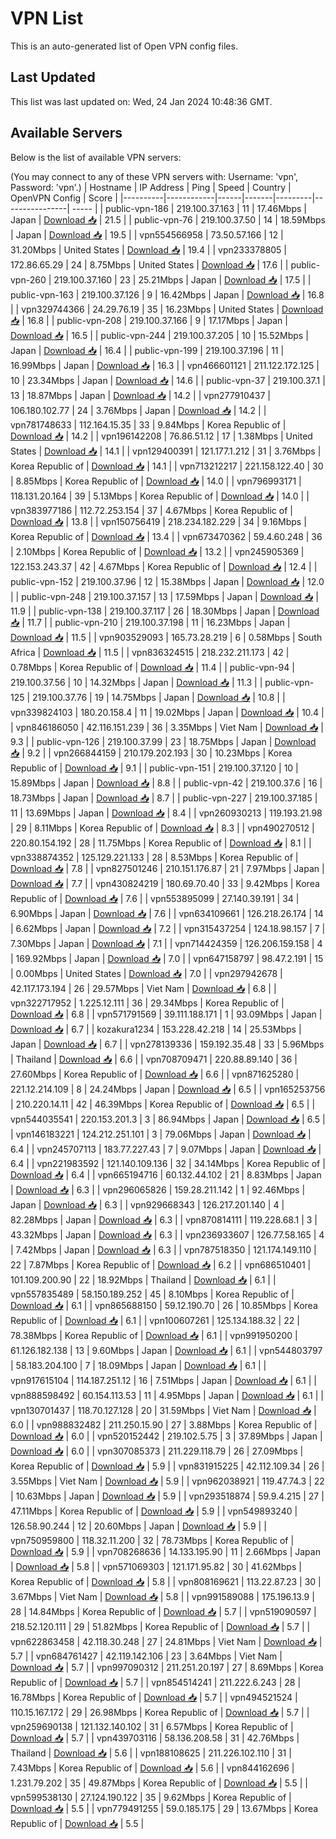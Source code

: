 # VPN List

This is an auto-generated list of Open VPN config files.

## Last Updated

This list was last updated on: Wed, 24 Jan 2024 10:48:36 GMT.

## Available Servers

Below is the list of available VPN servers:

(You may connect to any of these VPN servers with: Username: 'vpn', Password: 'vpn'.)
| Hostname | IP Address | Ping | Speed | Country | OpenVPN Config | Score |
|----------|------------|------|-------|---------|----------------| ----- |
| public-vpn-186 | 219.100.37.163 | 11 | 17.46Mbps | Japan | [Download 📥](./configs/server_0_JP.ovpn) | 21.5 |
| public-vpn-76 | 219.100.37.50 | 14 | 18.59Mbps | Japan | [Download 📥](./configs/server_1_JP.ovpn) | 19.5 |
| vpn554566958 | 73.50.57.166 | 12 | 31.20Mbps | United States | [Download 📥](./configs/server_2_US.ovpn) | 19.4 |
| vpn233378805 | 172.86.65.29 | 24 | 8.75Mbps | United States | [Download 📥](./configs/server_3_US.ovpn) | 17.6 |
| public-vpn-260 | 219.100.37.160 | 23 | 25.21Mbps | Japan | [Download 📥](./configs/server_4_JP.ovpn) | 17.5 |
| public-vpn-163 | 219.100.37.126 | 9 | 16.42Mbps | Japan | [Download 📥](./configs/server_5_JP.ovpn) | 16.8 |
| vpn329744366 | 24.29.76.19 | 35 | 16.23Mbps | United States | [Download 📥](./configs/server_6_US.ovpn) | 16.8 |
| public-vpn-208 | 219.100.37.166 | 9 | 17.17Mbps | Japan | [Download 📥](./configs/server_7_JP.ovpn) | 16.5 |
| public-vpn-244 | 219.100.37.205 | 10 | 15.52Mbps | Japan | [Download 📥](./configs/server_8_JP.ovpn) | 16.4 |
| public-vpn-199 | 219.100.37.196 | 11 | 16.99Mbps | Japan | [Download 📥](./configs/server_9_JP.ovpn) | 16.3 |
| vpn466601121 | 211.122.172.125 | 10 | 23.34Mbps | Japan | [Download 📥](./configs/server_10_JP.ovpn) | 14.6 |
| public-vpn-37 | 219.100.37.1 | 13 | 18.87Mbps | Japan | [Download 📥](./configs/server_11_JP.ovpn) | 14.2 |
| vpn277910437 | 106.180.102.77 | 24 | 3.76Mbps | Japan | [Download 📥](./configs/server_12_JP.ovpn) | 14.2 |
| vpn781748633 | 112.164.15.35 | 33 | 9.84Mbps | Korea Republic of | [Download 📥](./configs/server_13_KR.ovpn) | 14.2 |
| vpn196142208 | 76.86.51.12 | 17 | 1.38Mbps | United States | [Download 📥](./configs/server_14_US.ovpn) | 14.1 |
| vpn129400391 | 121.177.1.212 | 31 | 3.76Mbps | Korea Republic of | [Download 📥](./configs/server_15_KR.ovpn) | 14.1 |
| vpn713212217 | 221.158.122.40 | 30 | 8.85Mbps | Korea Republic of | [Download 📥](./configs/server_16_KR.ovpn) | 14.0 |
| vpn796993171 | 118.131.20.164 | 39 | 5.13Mbps | Korea Republic of | [Download 📥](./configs/server_17_KR.ovpn) | 14.0 |
| vpn383977186 | 112.72.253.154 | 37 | 4.67Mbps | Korea Republic of | [Download 📥](./configs/server_18_KR.ovpn) | 13.8 |
| vpn150756419 | 218.234.182.229 | 34 | 9.16Mbps | Korea Republic of | [Download 📥](./configs/server_19_KR.ovpn) | 13.4 |
| vpn673470362 | 59.4.60.248 | 36 | 2.10Mbps | Korea Republic of | [Download 📥](./configs/server_20_KR.ovpn) | 13.2 |
| vpn245905369 | 122.153.243.37 | 42 | 4.67Mbps | Korea Republic of | [Download 📥](./configs/server_21_KR.ovpn) | 12.4 |
| public-vpn-152 | 219.100.37.96 | 12 | 15.38Mbps | Japan | [Download 📥](./configs/server_22_JP.ovpn) | 12.0 |
| public-vpn-248 | 219.100.37.157 | 13 | 17.59Mbps | Japan | [Download 📥](./configs/server_23_JP.ovpn) | 11.9 |
| public-vpn-138 | 219.100.37.117 | 26 | 18.30Mbps | Japan | [Download 📥](./configs/server_24_JP.ovpn) | 11.7 |
| public-vpn-210 | 219.100.37.198 | 11 | 16.23Mbps | Japan | [Download 📥](./configs/server_25_JP.ovpn) | 11.5 |
| vpn903529093 | 165.73.28.219 | 6 | 0.58Mbps | South Africa | [Download 📥](./configs/server_26_ZA.ovpn) | 11.5 |
| vpn836324515 | 218.232.211.173 | 42 | 0.78Mbps | Korea Republic of | [Download 📥](./configs/server_27_KR.ovpn) | 11.4 |
| public-vpn-94 | 219.100.37.56 | 10 | 14.32Mbps | Japan | [Download 📥](./configs/server_28_JP.ovpn) | 11.3 |
| public-vpn-125 | 219.100.37.76 | 19 | 14.75Mbps | Japan | [Download 📥](./configs/server_29_JP.ovpn) | 10.8 |
| vpn339824103 | 180.20.158.4 | 11 | 19.02Mbps | Japan | [Download 📥](./configs/server_30_JP.ovpn) | 10.4 |
| vpn846186050 | 42.116.151.239 | 36 | 3.35Mbps | Viet Nam | [Download 📥](./configs/server_31_VN.ovpn) | 9.3 |
| public-vpn-126 | 219.100.37.99 | 23 | 18.75Mbps | Japan | [Download 📥](./configs/server_32_JP.ovpn) | 9.2 |
| vpn266844159 | 210.179.202.193 | 30 | 10.23Mbps | Korea Republic of | [Download 📥](./configs/server_33_KR.ovpn) | 9.1 |
| public-vpn-151 | 219.100.37.120 | 10 | 15.89Mbps | Japan | [Download 📥](./configs/server_34_JP.ovpn) | 8.8 |
| public-vpn-42 | 219.100.37.6 | 16 | 18.73Mbps | Japan | [Download 📥](./configs/server_35_JP.ovpn) | 8.7 |
| public-vpn-227 | 219.100.37.185 | 11 | 13.69Mbps | Japan | [Download 📥](./configs/server_36_JP.ovpn) | 8.4 |
| vpn260930213 | 119.193.21.98 | 29 | 8.11Mbps | Korea Republic of | [Download 📥](./configs/server_37_KR.ovpn) | 8.3 |
| vpn490270512 | 220.80.154.192 | 28 | 11.75Mbps | Korea Republic of | [Download 📥](./configs/server_38_KR.ovpn) | 8.1 |
| vpn338874352 | 125.129.221.133 | 28 | 8.53Mbps | Korea Republic of | [Download 📥](./configs/server_39_KR.ovpn) | 7.8 |
| vpn827501246 | 210.151.176.87 | 21 | 7.97Mbps | Japan | [Download 📥](./configs/server_40_JP.ovpn) | 7.7 |
| vpn430824219 | 180.69.70.40 | 33 | 9.42Mbps | Korea Republic of | [Download 📥](./configs/server_41_KR.ovpn) | 7.6 |
| vpn553895099 | 27.140.39.191 | 34 | 6.90Mbps | Japan | [Download 📥](./configs/server_42_JP.ovpn) | 7.6 |
| vpn634109661 | 126.218.26.174 | 14 | 6.62Mbps | Japan | [Download 📥](./configs/server_43_JP.ovpn) | 7.2 |
| vpn315437254 | 124.18.98.157 | 7 | 7.30Mbps | Japan | [Download 📥](./configs/server_44_JP.ovpn) | 7.1 |
| vpn714424359 | 126.206.159.158 | 4 | 169.92Mbps | Japan | [Download 📥](./configs/server_45_JP.ovpn) | 7.0 |
| vpn647158797 | 98.47.2.191 | 15 | 0.00Mbps | United States | [Download 📥](./configs/server_46_US.ovpn) | 7.0 |
| vpn297942678 | 42.117.173.194 | 26 | 29.57Mbps | Viet Nam | [Download 📥](./configs/server_47_VN.ovpn) | 6.8 |
| vpn322717952 | 1.225.12.111 | 36 | 29.34Mbps | Korea Republic of | [Download 📥](./configs/server_48_KR.ovpn) | 6.8 |
| vpn571791569 | 39.111.188.171 | 1 | 93.09Mbps | Japan | [Download 📥](./configs/server_49_JP.ovpn) | 6.7 |
| kozakura1234 | 153.228.42.218 | 14 | 25.53Mbps | Japan | [Download 📥](./configs/server_50_JP.ovpn) | 6.7 |
| vpn278139336 | 159.192.35.48 | 33 | 5.96Mbps | Thailand | [Download 📥](./configs/server_51_TH.ovpn) | 6.6 |
| vpn708709471 | 220.88.89.140 | 36 | 27.60Mbps | Korea Republic of | [Download 📥](./configs/server_52_KR.ovpn) | 6.6 |
| vpn871625280 | 221.12.214.109 | 8 | 24.24Mbps | Japan | [Download 📥](./configs/server_53_JP.ovpn) | 6.5 |
| vpn165253756 | 210.220.14.11 | 42 | 46.39Mbps | Korea Republic of | [Download 📥](./configs/server_54_KR.ovpn) | 6.5 |
| vpn544035541 | 220.153.201.3 | 3 | 86.94Mbps | Japan | [Download 📥](./configs/server_55_JP.ovpn) | 6.5 |
| vpn146183221 | 124.212.251.101 | 3 | 79.06Mbps | Japan | [Download 📥](./configs/server_56_JP.ovpn) | 6.4 |
| vpn245707113 | 183.77.227.43 | 7 | 9.07Mbps | Japan | [Download 📥](./configs/server_57_JP.ovpn) | 6.4 |
| vpn221983592 | 121.140.109.136 | 32 | 34.14Mbps | Korea Republic of | [Download 📥](./configs/server_58_KR.ovpn) | 6.4 |
| vpn665194716 | 60.132.44.102 | 21 | 8.83Mbps | Japan | [Download 📥](./configs/server_59_JP.ovpn) | 6.3 |
| vpn296065826 | 159.28.211.142 | 1 | 92.46Mbps | Japan | [Download 📥](./configs/server_60_JP.ovpn) | 6.3 |
| vpn929668343 | 126.217.201.140 | 4 | 82.28Mbps | Japan | [Download 📥](./configs/server_61_JP.ovpn) | 6.3 |
| vpn870814111 | 119.228.68.1 | 3 | 43.32Mbps | Japan | [Download 📥](./configs/server_62_JP.ovpn) | 6.3 |
| vpn236933607 | 126.77.58.165 | 4 | 7.42Mbps | Japan | [Download 📥](./configs/server_63_JP.ovpn) | 6.3 |
| vpn787518350 | 121.174.149.110 | 22 | 7.87Mbps | Korea Republic of | [Download 📥](./configs/server_64_KR.ovpn) | 6.2 |
| vpn686510401 | 101.109.200.90 | 22 | 18.92Mbps | Thailand | [Download 📥](./configs/server_65_TH.ovpn) | 6.1 |
| vpn557835489 | 58.150.189.252 | 45 | 8.10Mbps | Korea Republic of | [Download 📥](./configs/server_66_KR.ovpn) | 6.1 |
| vpn865688150 | 59.12.190.70 | 26 | 10.85Mbps | Korea Republic of | [Download 📥](./configs/server_67_KR.ovpn) | 6.1 |
| vpn100607261 | 125.134.188.32 | 22 | 78.38Mbps | Korea Republic of | [Download 📥](./configs/server_68_KR.ovpn) | 6.1 |
| vpn991950200 | 61.126.182.138 | 13 | 9.60Mbps | Japan | [Download 📥](./configs/server_69_JP.ovpn) | 6.1 |
| vpn544803797 | 58.183.204.100 | 7 | 18.09Mbps | Japan | [Download 📥](./configs/server_70_JP.ovpn) | 6.1 |
| vpn917615104 | 114.187.251.12 | 16 | 7.51Mbps | Japan | [Download 📥](./configs/server_71_JP.ovpn) | 6.1 |
| vpn888598492 | 60.154.113.53 | 11 | 4.95Mbps | Japan | [Download 📥](./configs/server_72_JP.ovpn) | 6.1 |
| vpn130701437 | 118.70.127.128 | 20 | 31.59Mbps | Viet Nam | [Download 📥](./configs/server_73_VN.ovpn) | 6.0 |
| vpn988832482 | 211.250.15.90 | 27 | 3.88Mbps | Korea Republic of | [Download 📥](./configs/server_74_KR.ovpn) | 6.0 |
| vpn520152442 | 219.102.5.75 | 3 | 37.89Mbps | Japan | [Download 📥](./configs/server_75_JP.ovpn) | 6.0 |
| vpn307085373 | 211.229.118.79 | 26 | 27.09Mbps | Korea Republic of | [Download 📥](./configs/server_76_KR.ovpn) | 5.9 |
| vpn831915225 | 42.112.109.34 | 26 | 3.55Mbps | Viet Nam | [Download 📥](./configs/server_77_VN.ovpn) | 5.9 |
| vpn962038921 | 119.47.74.3 | 22 | 10.63Mbps | Japan | [Download 📥](./configs/server_78_JP.ovpn) | 5.9 |
| vpn293518874 | 59.9.4.215 | 27 | 47.11Mbps | Korea Republic of | [Download 📥](./configs/server_79_KR.ovpn) | 5.9 |
| vpn549893240 | 126.58.90.244 | 12 | 20.60Mbps | Japan | [Download 📥](./configs/server_80_JP.ovpn) | 5.9 |
| vpn750959800 | 118.32.11.200 | 32 | 78.73Mbps | Korea Republic of | [Download 📥](./configs/server_81_KR.ovpn) | 5.9 |
| vpn708268636 | 14.133.195.90 | 11 | 2.66Mbps | Japan | [Download 📥](./configs/server_82_JP.ovpn) | 5.8 |
| vpn571069303 | 121.171.95.82 | 30 | 41.62Mbps | Korea Republic of | [Download 📥](./configs/server_83_KR.ovpn) | 5.8 |
| vpn808169621 | 113.22.87.23 | 30 | 3.67Mbps | Viet Nam | [Download 📥](./configs/server_84_VN.ovpn) | 5.8 |
| vpn991589088 | 175.196.13.9 | 28 | 14.84Mbps | Korea Republic of | [Download 📥](./configs/server_85_KR.ovpn) | 5.7 |
| vpn519090597 | 218.52.120.111 | 29 | 51.82Mbps | Korea Republic of | [Download 📥](./configs/server_86_KR.ovpn) | 5.7 |
| vpn622863458 | 42.118.30.248 | 27 | 24.81Mbps | Viet Nam | [Download 📥](./configs/server_87_VN.ovpn) | 5.7 |
| vpn684761427 | 42.119.142.106 | 23 | 3.64Mbps | Viet Nam | [Download 📥](./configs/server_88_VN.ovpn) | 5.7 |
| vpn997090312 | 211.251.20.197 | 27 | 8.69Mbps | Korea Republic of | [Download 📥](./configs/server_89_KR.ovpn) | 5.7 |
| vpn854514241 | 211.222.6.243 | 28 | 16.78Mbps | Korea Republic of | [Download 📥](./configs/server_90_KR.ovpn) | 5.7 |
| vpn494521524 | 110.15.167.172 | 29 | 26.98Mbps | Korea Republic of | [Download 📥](./configs/server_91_KR.ovpn) | 5.7 |
| vpn259690138 | 121.132.140.102 | 31 | 6.57Mbps | Korea Republic of | [Download 📥](./configs/server_92_KR.ovpn) | 5.7 |
| vpn439703116 | 58.136.208.58 | 31 | 42.76Mbps | Thailand | [Download 📥](./configs/server_93_TH.ovpn) | 5.6 |
| vpn188108625 | 211.226.102.110 | 31 | 7.43Mbps | Korea Republic of | [Download 📥](./configs/server_94_KR.ovpn) | 5.6 |
| vpn844162696 | 1.231.79.202 | 35 | 49.87Mbps | Korea Republic of | [Download 📥](./configs/server_95_KR.ovpn) | 5.5 |
| vpn599538130 | 27.124.190.122 | 35 | 9.62Mbps | Korea Republic of | [Download 📥](./configs/server_96_KR.ovpn) | 5.5 |
| vpn779491255 | 59.0.185.175 | 29 | 13.67Mbps | Korea Republic of | [Download 📥](./configs/server_97_KR.ovpn) | 5.5 |
